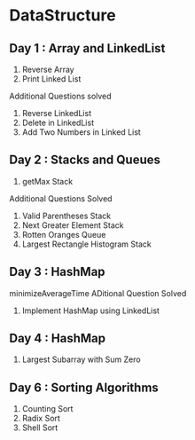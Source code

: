 # DataStructure

## Day 1 : Array and LinkedList
1. Reverse Array
2. Print Linked List

Additional Questions solved

1. Reverse LinkedList
2. Delete in LinkedList
3. Add Two Numbers in Linked List

## Day 2 : Stacks and Queues

1. getMax Stack

Additional Questions Solved

1. Valid Parentheses Stack
2. Next Greater Element Stack
3. Rotten Oranges Queue
4. Largest Rectangle Histogram Stack

## Day 3 : HashMap

minimizeAverageTime
ADitional Question Solved
1. Implement HashMap using LinkedList

## Day 4 : HashMap

1. Largest Subarray with Sum Zero

## Day 6 : Sorting Algorithms

1. Counting Sort
2. Radix Sort
3. Shell Sort
